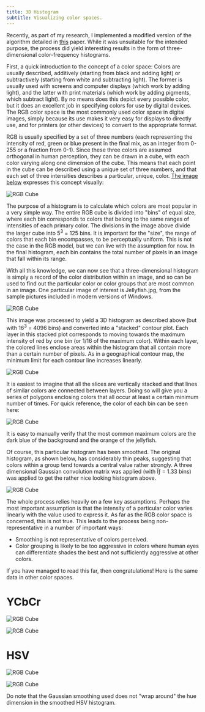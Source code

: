```yaml
---
title: 3D Histogram
subtitle: Visualizing color spaces.
---
```

Recently, as part of my research, I implemented a modified version of the algorithm detailed in [this](http://lagis-vi.univ-lille1.fr/bibtex/upload/2004/busin_icip_2004.pdf) paper. While it was unsuitable for the intended purpose, the process did yield interesting results in the form of three-dimensional color-frequency histograms.

First, a quick introduction to the concept of a color space: Colors are usually described, additively (starting from black and adding light) or subtractively (starting from white and subtracting light). The former is usually used with screens and computer displays (which work by adding light), and the latter with print materials (which work by adding pigments, which subtract light). By no means does this depict every possible color, but it does an excellent job in specifying colors for use by digital devices. The RGB color space is the most commonly used color space in digital images, simply because its use makes it very easy for displays to directly use, and for printers (or other devices) to convert to the appropriate format.

RGB is usually specified by a set of three numbers (each representing the intensity of red, green or blue present in the final mix, as an integer from 0-255 or a fraction from 0-1). Since these three colors are assumed orthogonal in human perception, they can be drawn in a cube, with each color varying along one dimension of the cube. This means that each point in the cube can be described using a unique set of three numbers, and that each set of three intensities describes a particular, unique, color. [The image below](http://commons.wikimedia.org/wiki/File:RGB_Cube_Show_lowgamma_cutout_a.png) expresses this concept visually:

![RGB Cube](projects/img/2011-01-31-3d-histogram/RGB_Cube_Show_lowgamma_cutout_a.png "Three-dimensional visualization of the RGB colorspace. Image courtesy of SharkD on Wikimedia Commons.")

The purpose of a histogram is to calculate which colors are most popular in a very simple way. The entire RGB cube is divided into "bins" of equal size, where each bin corresponds to colors that belong to the same ranges of intensities of each primary color. The divisions in the image above divide the larger cube into 5<sup>3</sup> = 125 bins. It is important for the "size", the range of colors that each bin encompasses, to be perceptually uniform. This is not the case in the RGB model, but we can live with the assumption for now. In the final histogram, each bin contains the total number of pixels in an image that fall within its range.

With all this knowledge, we can now see that a three-dimensional histogram is simply a record of the color distribution within an image, and so can be used to find out the particular color or color groups that are most common in an image. One particular image of interest is Jellyfish.jpg, from the sample pictures included in modern versions of Windows.

![RGB Cube](projects/img/2011-01-31-3d-histogram/Jellyfish.jpg "Low resolution version of Jellyfish.jpg")

This image was processed to yield a 3D histogram as described above (but with 16<sup>3</sup> = 4096 bins) and converted into a "stacked" contour plot. Each layer in this stacked plot corresponds to moving towards the maximum intensity of red by one bin (or 1/16 of the maximum color). Within each layer, the colored lines enclose areas within the histogram that all contain more than a certain number of pixels. As in a geographical contour map, the minimum limit for each contour line increases linearly.

![RGB Cube](projects/img/2011-01-31-3d-histogram/Jellyfish_RGB_smoothed_1.png "Smoothed RGB Histogram of Jellyfish.jpg")

It is easiest to imagine that all the slices are vertically stacked and that lines of similar colors are connected between layers. Doing so will give you a series of polygons enclosing colors that all occur at least a certain minimum number of times. For quick reference, the color of each bin can be seen here:

![RGB Cube](projects/img/2011-01-31-3d-histogram/RGB_Color.png "RGB Color Lookup")

It is easy to manually verify that the most common maximum colors are the dark blue of the background and the orange of the jellyfish.

Of course, this particular histogram has been smoothed. The original histogram, as shown below, has considerably thin peaks, suggesting that colors within a group tend towards a central value rather strongly. A three dimensional Gaussian convolution matrix was applied (with Ïƒ = 1.33 bins) was applied to get the rather nice looking histogram above.

![RGB Cube](projects/img/2011-01-31-3d-histogram/Jellyfish_RGB_raw.png "Raw RGB Histogram of Jellyfish.jpg")

The whole process relies heavily on a few key assumptions. Perhaps the most important assumption is that the intensity of a particular color varies linearly with the value used to express it. As far as the RGB color space is concerned, this is not true. This leads to the process being non-representative in a number of important ways:
- Smoothing is not representative of colors perceived.
- Color grouping is likely to be too aggressive in colors where human eyes can differentiate shades the best and not sufficiently aggressive at other colors.

If you have managed to read this far, then congratulations! Here is the same data in other color spaces.

# YCbCr

![RGB Cube](projects/img/2011-01-31-3d-histogram/Jellyfish_YCbCr_smoothed.png "Jellyfish Histogram - Smoothed YCbCr")

![RGB Cube](projects/img/2011-01-31-3d-histogram/Jellyfish_YCbCr_raw.png "Jellyfish Histogram - Raw YCbCr")

# HSV

![RGB Cube](projects/img/2011-01-31-3d-histogram/Jellyfish_HSV_smoothed.gif "Jellyfish Histogram - Smoothed HSV")

![RGB Cube](projects/img/2011-01-31-3d-histogram/Jellyfish_HSV_raw.gif "Jellyfish Histogram - Raw HSV")

Do note that the Gaussian smoothing used does not "wrap around" the hue dimension in the smoothed HSV histogram.
